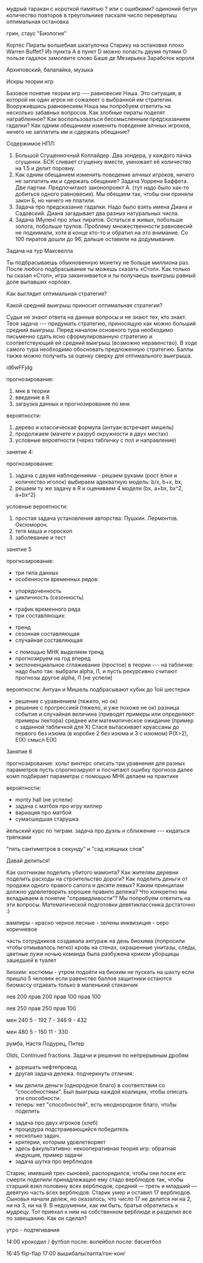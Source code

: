 мудрый таракан с короткой памятью ? или с ошибками?
одиноний бегун
количество повторов в треугольнике паскаля
число перевертыш
оптимальная остановка

грин, стаус "Биология"


Кортес
Пираты
волшебная шкатулочка
Старику на остановке плохо
Warren Buffet?
Из пункта A в пункт D можно попасть двумя путями
О пользе гадалок замолвите слово
Баше де Мезирьяка
Заработок короля


Архиповский, балалайка, музыка

Искры теории игр

Базовое понятие теории игр --- равновесие Нэша. Это ситуация, в которой ни один игрок не сожалеет о выбранной им стратегии. Вооружившись равновесием Нэша мы попробуем ответить на несколько забавных вопросов. Как злобные пираты поделят награбленное? Как воспользоваться бессмысленным предсказанием гадалки? Как одним обещанием изменить поведение алчных игроков, ничего не заплатить им и сдержать обещание?


Содержимое НПЛ:
1. Большой Сгущенночный Коллайдер. Два зондера, у каждого пачка сгущенки. БСК сливает сгущенку вместе, умножает её количество на 1.5 и делит поровну. 
2. Как одним обещанием изменить поведение алчных игроков, ничего не заплатить им и сдержать обещание? Задача Уоррена Баффета. Две партии. Предпочитают законопроект А. (тут надо было как-то добиться одного равновесия). Мы обещаем так, чтобы они приняли закон Б, но ничего не платили.
3. Задача про предсказание гадалки. Надо было взять имена Диана и Садовский. Диана загадывает два разных натуральных числа.
4. Задача (Мулен) про злых пиратов. Остаться в живых, побольше золота, побольше трупов. Проблему множественности равновесий не поднимали, хотя в конце кто-то и обратил на это внимание. Со 100 пиратов дошли до 96, дальше оставили на додумывание.


Задача на тур Максвелла

Ты подбрасываешь обыкновенную монетку не больше миллиона раз. После любого подбрасывания ты можешь сказать «Стоп». Как только ты сказал «Стоп», игра заканчивается и ты получаешь выигрыш равный доле выпавших «орлов». 

Как выглядит оптимальная стратегия?

Какой средний выигрыш приносит оптимальная стратегия?

Судьи не знают ответа на данные вопросы и не знают тех, кто знает. Твоя задача --- придумать стратегию, приносящую как можно больший средний выигрыш. Перед началом основного тура необходимо письменно сдать ясно сформулированную стратегию и соответствующий ей средний выигрыш (возможно неравенство). В ходе самого тура необходимо обосновать предложенную стратегию. Баллы также можно получить за оценку сверху для оптимального выигрыша.



id6wFFjdg


прогнозирование:
1. мнк в теории
2. введение в R
3. загрузка данных и прогнозирование по мнк 



вероятности:
1. дерево и классическая формула (антуан встречает мишель)
2. продолжаем (мачете и разруб окружности в двух местах)
3. условные вероятности (через табличку с пол и направление)


занятие 4:

прогнозирование:

1. задача с двумя наблюдениями - решаем руками (рост ёлки и количество иголок)
выбираем адекватную модель: b/x, b+x, bx, 
2. решаем ту же задачу в R и оцениваем 4 модели (bx, a+bx, bx^2, a+bx^2)

условные вероятности:
1. простая задача установления авторства:
Пушкин. Лермонтов. Оксюморон.
2. тетя маша и гороскоп
3. заболевание и тест


занятие 5

прогнозирование:
- три типа данных
- особенности временных рядов:
* упорядоченность
* цикличность (сезонность)
- график временного ряда
- три составляющих:
* тренд
* сезонная составляющая
* случайная составляющая

- с помощью МНК выделяем тренд
- прогнозируем на год вперед
- экспоненциальное сглаживание (простое) в теории --- на табличке:
надо было так: выбрали alpha, l1, и пусть рекурсивно считают прогнозы
другое alpha, l1 (не успели)

вероятности:
Антуан и Мишель подбрасывают кубик до 1ой шестерки
- решение с уравнением (тяжело, но ок)
- решение с прогрессией (тяжело, и уже похоже не ок)
разница событие и случайная величина (приводят примеры или определяют примеры лектора)
среднее или математическое ожидание (пример с заданной табличкой для X)
Стася вытаскивает круассаны до первого без изюма (в коробке 2 без изюма и 3 с изюмом)
P(X>2), E(X)
смысл E(X)

Занятие 6

прогнозирование:
хольт винтерс
описать три уравнения
для разных параметров пусть спрогнозируют и посчитают ошибку прогноза
далее комп подбирает параметры с помощью МНК
делаем на практике

вероятности:
- monty hall (не успели)
- задача с матбоя про игру киллер
- вариация про матбой
- сумасшедшая старушка





йельский курс по тиграм. задача про дуэль и сближение --- кидаться тряпками

"пять сантиметров в секунду" и "сад изящных слов"




Давай делиться!

Как охотникам поделить убитого мамонта? Как жителям деревни поделить расходы на строительство дороги? Как поделить деньги от продажи одного правого сапога и десяти левых? Каким принципам должно удовлетворять хорошее правило дележа? Что конкретно мы вкладываем в понятие "справедливости"? Мы попробуем ответить на эти вопросы. Математической подготовки девятиклассника достаточно :)





вампиры - красно черное
лесные - зелены
инквизиция - серо коричневое


часть сотрудников создавала антураж на день биохима (попросили чтобы отмывалось легко)
кровь на стенах, окрашенные унитазы, следы, цветные лужи
ночью команда была разбужена криком уборщицы зашедшей в туалет

биохим:
костюмы - утром подойти на биохим
не пускать на шахту если пришло 5 человек
если равенство баллов защитники остаются
биомассу отдавать только в маленький стаканчик



лев 200
прав 200
прав 100
прав 100

лев 250
прав 250
прав 100


мен 240
5 - 192
7 - 346
9 - 432

мен 480
5 - 150
11 - 330

румба, Настя Подурец, Питер

Olds, Continued fractions. Задачи и решения по непрерывным дробям

- дорешать нефтепровод
- другая задача дележа. подчеркнуть отличия:
* мы делили деньги (однородное благо) в соответствии со "способностями". Был выигрыш каждой коалиции, чтобы описать эти способности.
* теперь: нет "способностей", есть неоднородное благо, чтобы поделить
- задача про двух игроков (хлеб)
- процедура подстраивающийся победитель
- несколько задач. 
- критерии, которым удовлетворяет
- здесь факультативно: некооперативная теория игр: обратная индукция, пример задачи
- задача шутка про верблюдов

Старик, имевший трех сыновей, распорядился, чтобы они после его смерти поделили принадлежащее ему стадо верблюдов так, чтобы старший взял половину всех верблюдов, средний — треть и младший — девятую часть всех верблюдов. Старик умер и оставил 17 верблюдов. Сыновья начали дележ, но оказалось, что число 17 не делится ни на 2, ни на 3, ни на 9. В недоумении, как им быть, братья обратились к мудрецу. Тот приехал к ним на собственном верблюде и разделил все по завещанию. Как он сделал?



утро - подтягивания

14:00 крокодил / футбол
после: волейбол
после: баскетбол

16:45 flip-flap
17:00 вышибалы/лапта/гон-конг



















